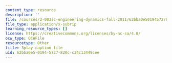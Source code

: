 ```yaml
---
content_type: resource
description: ''
file: /courses/2-003sc-engineering-dynamics-fall-2011/62bba0e501945727820cc34c13449cee_tm51lwadMOc.vtt
file_type: application/x-subrip
learning_resource_types: []
license: https://creativecommons.org/licenses/by-nc-sa/4.0/
ocw_type: OCWFile
resourcetype: Other
title: 3play caption file
uid: 62bba0e5-0194-5727-820c-c34c13449cee
---
```

